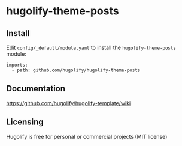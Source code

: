 # hugolify-theme-posts

## Install
Edit `config/_default/module.yaml` to install the `hugolify-theme-posts` module:
```
imports:
  - path: github.com/hugolify/hugolify-theme-posts
```

## Documentation
https://github.com/hugolify/hugolify-template/wiki

## Licensing
Hugolify is free for personal or commercial projects (MIT license)
